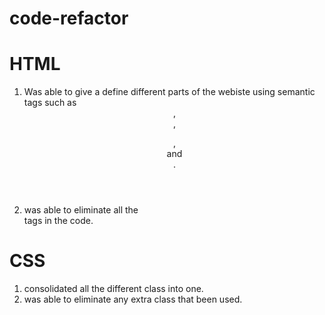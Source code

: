 # code-refactor
# HTML
1. Was able to give a define different parts of the webiste using semantic tags 
such as <header>,<section>,<figure>,<aside> and <footer>.
2. was able to eliminate all the <div> tags in the code.
# CSS
1. consolidated all the different class into one.
2. was able to eliminate any extra class that been used.

